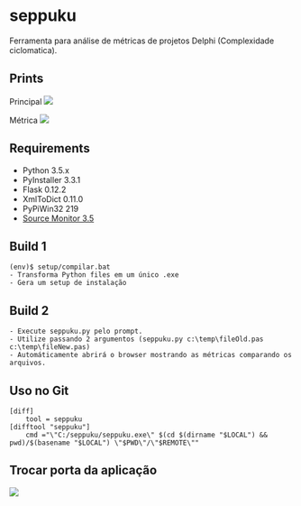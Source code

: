 # seppuku
Ferramenta para análise de métricas de projetos Delphi (Complexidade ciclomatica).

## Prints
  Principal
  ![](https://github.com/ricardotondello/seppuku/blob/master/prints/img1.png)
  
  Métrica
  ![](https://github.com/ricardotondello/seppuku/blob/master/prints/img2.png)
  
## Requirements

  * Python 3.5.x
  * PyInstaller 3.3.1
  * Flask 0.12.2
  * XmlToDict 0.11.0
  * PyPiWin32 219
  * [Source Monitor 3.5](http://www.campwoodsw.com/sourcemonitor.html)

## Build 1

    (env)$ setup/compilar.bat
    - Transforma Python files em um único .exe
    - Gera um setup de instalação
   
## Build 2
    - Execute seppuku.py pelo prompt.
    - Utilize passando 2 argumentos (seppuku.py c:\temp\fileOld.pas c:\temp\fileNew.pas)
    - Automáticamente abrirá o browser mostrando as métricas comparando os arquivos.
    
## Uso no Git
    
    [diff]
        tool = seppuku
    [difftool "seppuku"]
        cmd ="\"C:/seppuku/seppuku.exe\" $(cd $(dirname "$LOCAL") && pwd)/$(basename "$LOCAL") \"$PWD\"/\"$REMOTE\""

## Trocar porta da aplicação

  ![](https://github.com/ricardotondello/seppuku/blob/master/prints/imgporta.png)
